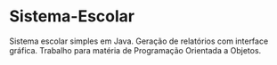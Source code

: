 # Sistema-Escolar
Sistema escolar simples em Java. Geração de relatórios com interface gráfica.
Trabalho para matéria de Programação Orientada a Objetos.
